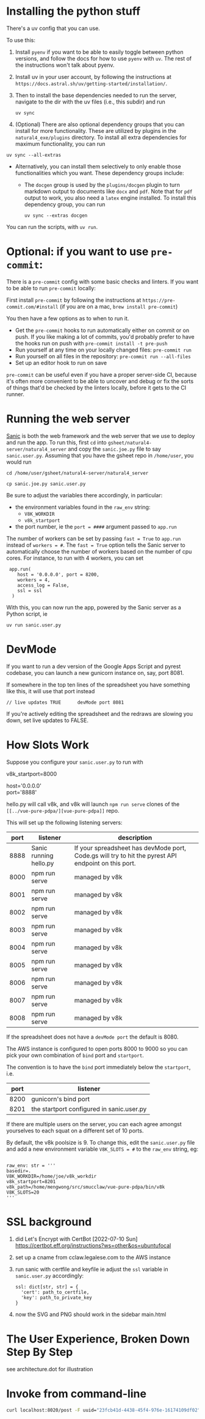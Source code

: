 # Installing the python stuff

There's a uv config that you can use.

To use this:

1.  Install `pyenv` if you want to be able to easily toggle between
    python versions, and follow the docs for how to use `pyenv` with
    `uv`. The rest of the instructions won't talk about pyenv.

2.  Install uv in your user account, by following the instructions
    at `https://docs.astral.sh/uv/getting-started/installation/`.

3.  Then to install the base dependencies needed to run the server,
    navigate to the dir with the
    uv files (i.e., this subdir) and run

    ``` example
    uv sync
    ```

4. (Optional)
  There are also optional dependency groups that you can install for more
  functionality. These are utilized by plugins in the `natural4_exe/plugins`
  directory.
  To install all extra dependencies for maximum functionality, you can run

  ```example
  uv sync --all-extras
  ```
  
  - Alternatively, you can install them selectively to only enable those
    functionalities which you want.
    These dependency groups include:

    - The `docgen` group is used by the `plugins/docgen` plugin to turn
      markdown output to documents like `docx` and `pdf`.
      Note that for `pdf` output to work, you also need a `latex` engine
      installed.
      To install this dependency group, you can run

      ```example
      uv sync --extras docgen
      ```


You can run the scripts, with `uv run`.

# Optional: if you want to use `pre-commit`:

There is a `pre-commit` config with some basic checks and linters. If
you want to be able to run `pre-commit` locally:

First install `pre-commit` by following the instructions at
`https://pre-commit.com/#install` (if you are on a mac,
`brew install pre-commit`)

You then have a few options as to when to run it.

-   Get the `pre-commit` hooks to run automatically either on commit or
    on push. If you like making a lot of commits, you'd probably prefer
    to have the hooks run on push with `pre-commit install -t pre-push`
-   Run yourself at any time on your locally changed files:
    `pre-commit run`
-   Run yourself on all files in the repository:
    `pre-commit run --all-files`
-   Set up an editor hook to run on save

`pre-commit` can be useful even if you have a proper server-side CI,
because it's often more convenient to be able to uncover and debug or
fix the sorts of things that'd be checked by the linters locally, before
it gets to the CI runner.

# Running the web server
[Sanic](https://sanic.dev/en/) is both the web framework and the web server
that we use to deploy and run the app.
To run this, first `cd` into `gsheet/natural4-server/natural4_server`
and copy the `sanic.joe.py` file to say `sanic.user.py`.
Assuming that you have the gsheet repo in `/home/user`, you would run

```example
cd /home/user/gsheet/natural4-server/natural4_server

cp sanic.joe.py sanic.user.py
```

Be sure to adjust the variables there accordingly, in particular:
- the environment variables found in the `raw_env` string:
  - `V8K_WORKDIR`
  - `v8k_startport`
- the port number, ie the `port = ####` argument passed to `app.run`

The number of workers can be set by passing `fast = True` to `app.run` instead
of `workers = #`.
The `fast = True` option tells the Sanic server to automatically choose
the number of workers based on the number of cpu cores.
For instance, to run with 4 workers, you can set

```example
 app.run(
    host = '0.0.0.0', port = 8200,
    workers = 4,
    access_log = False,
    ssl = ssl
  )
```

With this, you can now run the app, powered by the Sanic server as a Python
script, ie

```example
uv run sanic.user.py
```

# DevMode

If you want to run a dev version of the Google Apps Script and pyrest
codebase, you can launch a new gunicorn instance on, say, port 8081.

If somewhere in the top ten lines of the spreadsheet you have something
like this, it will use that port instead

``` example
// live updates TRUE      devMode port 8081
```

If you're actively editing the spreadsheet and the redraws are slowing
you down, set live updates to FALSE.

# How Slots Work

Suppose you configure your `sanic.user.py` to run with

v8k_startport=8000

host='0.0.0.0'  
port='8888'

hello.py will call v8k, and v8k will launch `npm run serve` clones of
the `[[../vue-pure-pdpa/][vue-pure-pdpa]]` repo.

This will set up the following listening servers:

| port | listener                  | description                                                                                         |
|------|---------------------------|-----------------------------------------------------------------------------------------------------|
| 8888 | Sanic running hello.py | If your spreadsheet has devMode port, Code.gs will try to hit the pyrest API endpoint on this port. |
| 8000 | npm run serve             | managed by v8k                                                                                      |
| 8001 | npm run serve             | managed by v8k                                                                                      |
| 8002 | npm run serve             | managed by v8k                                                                                      |
| 8003 | npm run serve             | managed by v8k                                                                                      |
| 8004 | npm run serve             | managed by v8k                                                                                      |
| 8005 | npm run serve             | managed by v8k                                                                                      |
| 8006 | npm run serve             | managed by v8k                                                                                      |
| 8007 | npm run serve             | managed by v8k                                                                                      |
| 8008 | npm run serve             | managed by v8k                                                                                      |

If the spreadsheet does not have a `devMode port` the default is 8080.

The AWS instance is configured to open ports 8000 to 9000 so you can
pick your own combination of `bind` port and `startport`.

The convention is to have the `bind` port immediately below the
`startport`, i.e.

| port | listener                                     |
|------|----------------------------------------------|
| 8200 | gunicorn's bind port                         |
| 8201 | the startport configured in sanic.user.py    |

If there are multiple users on the server, you can each agree amongst
yourselves to each squat on a different set of 10 ports.

By default, the v8k poolsize is 9.
To change this, edit the `sanic.user.py` file and add a new environment
variable `V8K_SLOTS = #` to the `raw_env` string, eg:

```example

raw_env: str = '''
basedir=.
V8K_WORKDIR=/home/joe/v8k_workdir
v8k_startport=8201
v8k_path=/home/mengwong/src/smucclaw/vue-pure-pdpa/bin/v8k
V8K_SLOTS=20
'''

```

# SSL background

1.  did Let's Encrypt with CertBot \[2022-07-10 Sun\]
    <https://certbot.eff.org/instructions?ws=other&os=ubuntufocal>

2.  set up a cname from cclaw.legalese.com to the AWS instance

3.  run sanic with certfile and keyfile
    ie adjust the `ssl` variable in `sanic.user.py` accordingly:

    ```example
    ssl: dict[str, str] = {
      'cert': path_to_certfile,
      'key': path_to_private_key
    }
    ```

4.  now the SVG and PNG should work in the sidebar main.html

# The User Experience, Broken Down Step By Step

see architecture.dot for illustration

# Invoke from command-line

``` bash
curl localhost:8020/post -F uuid="23fcb41d-4438-45f4-976e-16174109df02" -F spreadsheetId="1GdDyNl6jWaeSwY_Ao2sA8yahQINPcnhRh9naGRIDGak" -F sheetId="1206725099" -F "csvString=<$filename.csv"
```
